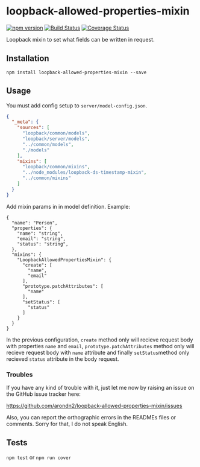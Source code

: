 loopback-allowed-properties-mixin
===============

[![npm version](https://badge.fury.io/js/loopback-allowed-properties-mixin.svg)](https://badge.fury.io/js/loopback-allowed-properties-mixin) [![Build Status](https://travis-ci.org/arondn2/loopback-allowed-properties-mixin.svg?branch=master)](https://travis-ci.org/arondn2/loopback-allowed-properties-mixin)
[![Coverage Status](https://coveralls.io/repos/github/arondn2/loopback-allowed-properties-mixin/badge.svg?branch=master)](https://coveralls.io/github/arondn2/loopback-allowed-properties-mixin?branch=master)

Loopback mixin to set what fields can be written in request.

## Installation

`npm install loopback-allowed-properties-mixin --save`

## Usage

You must add config setup to `server/model-config.json`.

```json
{
  "_meta": {
    "sources": [
      "loopback/common/models",
      "loopback/server/models",
      "../common/models",
      "./models"
    ],
    "mixins": [
      "loopback/common/mixins",
      "../node_modules/loopback-ds-timestamp-mixin",
      "../common/mixins"
    ]
  }
}
```

Add mixin params in in model definition. Example:
```
{
  "name": "Person",
  "properties": {
    "name": "string",
    "email": "string",
    "status": "string",
  },
  "mixins": {
    "LoopbackAllowedPropertiesMixin": {
      "create": [
        "name",
        "email"
      ],
      "prototype.patchAttributes": [
        "name"
      ],
      "setStatus": [
        "status"
      ]
    }
  }
}
```

In the previous configuration, `create` method only will recieve request body with properties `name` and `email`, `prototype.patchAttributes` method only will recieve request body with `name` attribute and finally `setStatus`method only recieved `status` attribute in the body request.

### Troubles

If you have any kind of trouble with it, just let me now by raising an issue on the GitHub issue tracker here:

https://github.com/arondn2/loopback-allowed-properties-mixin/issues

Also, you can report the orthographic errors in the READMEs files or comments. Sorry for that, I do not speak English.

## Tests

`npm test` or `npm run cover`
